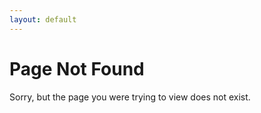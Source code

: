 ```yaml
---
layout: default
---
```

# Page Not Found

Sorry, but the page you were trying to view does not exist.
